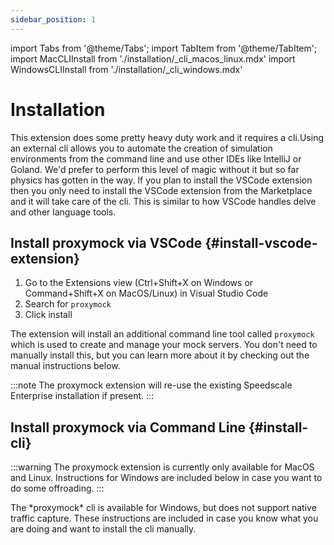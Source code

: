 ```yaml
---
sidebar_position: 1
---
```

import Tabs from '@theme/Tabs';
import TabItem from '@theme/TabItem';
import MacCLIInstall from './installation/\_cli_macos_linux.mdx'
import WindowsCLIInstall from './installation/\_cli_windows.mdx'

# Installation

This extension does some pretty heavy duty work and it requires a cli.Using an external cli allows you to automate the creation of simulation environments from the command line and use other IDEs like IntelliJ or Goland. We'd prefer to perform this level of magic without it but so far physics has gotten in the way. If you plan to install the VSCode extension then you only need to install the VSCode extension from the Marketplace and it will take care of the cli. This is similar to how VSCode handles delve and other language tools.

## Install proxymock via VSCode {#install-vscode-extension}

1. Go to the Extensions view (Ctrl+Shift+X on Windows or Command+Shift+X on MacOS/Linux) in Visual Studio Code
1. Search for `proxymock`
1. Click install 

The extension will install an additional command line tool called `proxymock` which is used to create and manage your mock servers. You don't need to manually install this, but you can learn more about it by checking out the manual instructions below.

:::note
The proxymock extension will re-use the existing Speedscale Enterprise installation if present.
:::

## Install proxymock via Command Line {#install-cli}

:::warning
The proxymock extension is currently only available for MacOS and Linux. Instructions for Windows are included below in case you want to do some offroading.
:::

<Tabs>
<TabItem value="MacOS/Linux">
<MacCLIInstall />
</TabItem>
<TabItem value="Windows"> 
The *proxymock* cli is available for Windows, but does not support native traffic capture. These instructions are included in case you know what you are doing and want to install the cli manually.
<WindowsCLIInstall />
</TabItem>
</Tabs>
